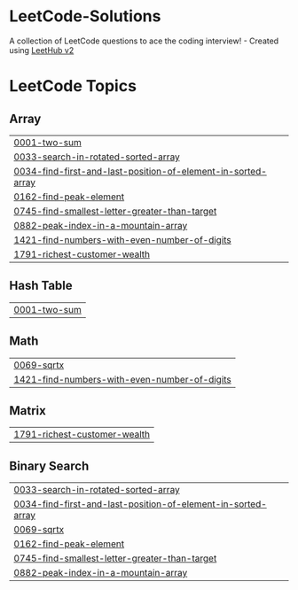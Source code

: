 # LeetCode-Solutions
A collection of LeetCode questions to ace the coding interview! - Created using [LeetHub v2](https://github.com/arunbhardwaj/LeetHub-2.0)

<!---LeetCode Topics Start-->
# LeetCode Topics
## Array
|  |
| ------- |
| [0001-two-sum](https://github.com/joy226/LeetCode-Solutions/tree/master/0001-two-sum) |
| [0033-search-in-rotated-sorted-array](https://github.com/joy226/LeetCode-Solutions/tree/master/0033-search-in-rotated-sorted-array) |
| [0034-find-first-and-last-position-of-element-in-sorted-array](https://github.com/joy226/LeetCode-Solutions/tree/master/0034-find-first-and-last-position-of-element-in-sorted-array) |
| [0162-find-peak-element](https://github.com/joy226/LeetCode-Solutions/tree/master/0162-find-peak-element) |
| [0745-find-smallest-letter-greater-than-target](https://github.com/joy226/LeetCode-Solutions/tree/master/0745-find-smallest-letter-greater-than-target) |
| [0882-peak-index-in-a-mountain-array](https://github.com/joy226/LeetCode-Solutions/tree/master/0882-peak-index-in-a-mountain-array) |
| [1421-find-numbers-with-even-number-of-digits](https://github.com/joy226/LeetCode-Solutions/tree/master/1421-find-numbers-with-even-number-of-digits) |
| [1791-richest-customer-wealth](https://github.com/joy226/LeetCode-Solutions/tree/master/1791-richest-customer-wealth) |
## Hash Table
|  |
| ------- |
| [0001-two-sum](https://github.com/joy226/LeetCode-Solutions/tree/master/0001-two-sum) |
## Math
|  |
| ------- |
| [0069-sqrtx](https://github.com/joy226/LeetCode-Solutions/tree/master/0069-sqrtx) |
| [1421-find-numbers-with-even-number-of-digits](https://github.com/joy226/LeetCode-Solutions/tree/master/1421-find-numbers-with-even-number-of-digits) |
## Matrix
|  |
| ------- |
| [1791-richest-customer-wealth](https://github.com/joy226/LeetCode-Solutions/tree/master/1791-richest-customer-wealth) |
## Binary Search
|  |
| ------- |
| [0033-search-in-rotated-sorted-array](https://github.com/joy226/LeetCode-Solutions/tree/master/0033-search-in-rotated-sorted-array) |
| [0034-find-first-and-last-position-of-element-in-sorted-array](https://github.com/joy226/LeetCode-Solutions/tree/master/0034-find-first-and-last-position-of-element-in-sorted-array) |
| [0069-sqrtx](https://github.com/joy226/LeetCode-Solutions/tree/master/0069-sqrtx) |
| [0162-find-peak-element](https://github.com/joy226/LeetCode-Solutions/tree/master/0162-find-peak-element) |
| [0745-find-smallest-letter-greater-than-target](https://github.com/joy226/LeetCode-Solutions/tree/master/0745-find-smallest-letter-greater-than-target) |
| [0882-peak-index-in-a-mountain-array](https://github.com/joy226/LeetCode-Solutions/tree/master/0882-peak-index-in-a-mountain-array) |
<!---LeetCode Topics End-->